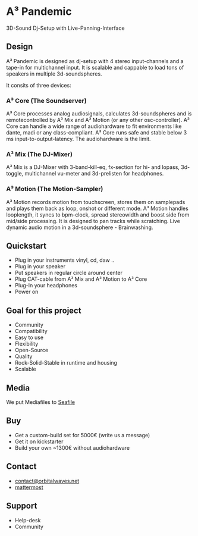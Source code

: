# A³ Pandemic
3D-Sound Dj-Setup with Live-Panning-Interface

## Design
A³ Pandemic is designed as dj-setup with 4 stereo input-channels and a tape-in for multichannel input. It is scalable and cappable to load tons of speakers in multiple 3d-soundspheres.

It consits of three devices:

### A³ Core (The Soundserver)
A³ Core processes analog audiosignals, calculates 3d-soundspheres and is remotecontrolled by A³ Mix and A³ Motion (or any other osc-controller). A³ Core can handle a wide range of audiohardware to fit environments like dante, madi or any class-compliant. A³ Core runs safe and stable below 3 ms input-to-output-latency.
 The audiohardware is the limit.
 
### A³ Mix (The DJ-Mixer)
A³ Mix is a DJ-Mixer with 3-band-kill-eq, fx-section for hi- and lopass, 3d-toggle, multichannel vu-meter and 3d-prelisten for headphones.

### A³ Motion (The Motion-Sampler)
A³ Motion records motion from touchscreen, stores them on samplepads and plays them back as loop, onshot or different mode. A³ Motion handles looplength, it syncs to bpm-clock, spread stereowidth and boost side from mid/side processing.
It is designed to pan tracks while scratching. Live dynamic audio motion in a 3d-soundsphere - Brainwashing.

## Quickstart
- Plug in your instruments vinyl, cd, daw ..
- Plug in your speaker
- Put speakers in regular circle around center
- Plug CAT-cable from A³ Mix and A³ Motion to A³ Core
- Plug-In your headphones
- Power on

## Goal for this project
- Community
- Compatibility
- Easy to use
- Flexibility
- Open-Source
- Quality
- Rock-Solid-Stable in runtime and housing
- Scalable

## Media
We put Mediafiles to [Seafile](https://tinycloud.lilbits.de/Media)

## Buy
- Get a custom-build set for 5000€ (write us a message)
- Get it on kickstarter
- Build your own ~1300€ without audiohardware

## Contact
- [contact@orbitalwaves.net](mailto:contact@orbitalwaves.net)
- [mattermost](https://talk.lilbits.de/ambisonics)

## Support
- Help-desk
- Community